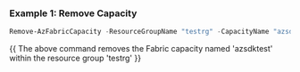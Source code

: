 ### Example 1: Remove Capacity
```powershell
Remove-AzFabricCapacity -ResourceGroupName "testrg" -CapacityName "azsdktest" 
```

{{ The above command removes the Fabric capacity named 'azsdktest' within the resource group 'testrg' }}